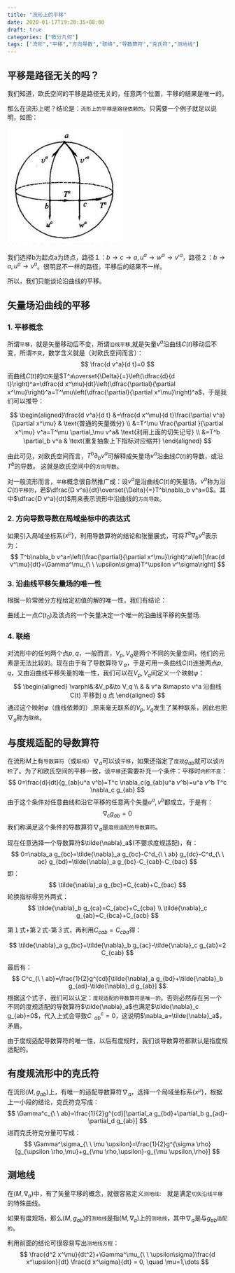 ```yaml
---
title: "流形上的平移"
date: 2020-01-17T19:20:35+08:00
draft: true
categories: ["微分几何"]
tags: ["流形","平移","方向导数","联络","导数算符","克氏符","测地线"]
---
```



## 平移是路径无关的吗？


我们知道，欧氏空间的平移是路径无关的，任意两个位置，平移的结果是唯一的。

那么在流形上呢？结论是：`流形上的平移是路径依赖的`。只需要一个例子就足以说明，如图：

![](../images/0012.jpg)

<!--more-->

我们选择b为起点a为终点，路径１：$b\to c\to a, u^a\to w^a \to v'^a$，路径２：$b\to a, u^a\to v^a$。很明显不一样的路径，平移后的结果不一样。　

所以，我们只能谈论沿曲线的平移。

## 矢量场沿曲线的平移

### 1. 平移概念

所谓`平移`，就是矢量移动后不变，所谓`沿线平移`,就是矢量$v^a$沿曲线$C(t)$移动后不变，所谓`不变`，数学含义就是（对欧氏空间而言）：
$$
\frac{d v^a}{d t}=0
$$
而曲线$C(t)$的`切矢`是$T^a\overset{\Delta}{=}\left(\dfrac{d}{d t}\right)^a=\dfrac{d x^\mu}{dt}\left(\dfrac{\partial}{\partial x^\mu}\right)^a=T^\mu\left(\dfrac{\partial}{\partial x^\mu}\right)^a$，于是我们可以推导：

$$
\begin{aligned}\frac{d v^a}{d t} &=\frac{d x^\mu}{d t}\frac{\partial v^a}{\partial x^\mu} & \text{普通的矢量微分} \\ &=T^\mu \frac{\partial }{\partial x^\mu} v^a=T^\mu \partial_\mu v^a& \text{利用上面的切矢记号} \\ &=T^b \partial_b v^a & \text{重复抽象上下指标对应缩并} \end{aligned}
$$

由此可见，对欧氏空间而言，$T^b\partial_b v^a$可解释成矢量场$v^a$沿曲线$C(t)$的导数，或沿$T^b$的导数。  这就是欧氏空间中的`方向导数`。

对一般流形而言，`平移`概念很自然推广成：设$v^a$是沿曲线$C(t)$的矢量场，$v^a$称为沿$C(t)$`平移的`，若$\dfrac{D v^a}{dt}\overset{\Delta}{=}T^b\nabla_b v^a=0$。其中$\dfrac{D v^a}{dt}$用来表示流形中沿曲线的`方向导数`。

### 2. 方向导数导数在局域坐标中的表达式

如果引入局域坐标系$\{x^\mu\}$，利用导数算符的结论和张量展式，可将$T^b\nabla_b v^a$表示为：
$$
T^b\nabla_b v^a=\left(\frac{\partial}{\partial x^\mu}\right)^a\left[\frac{d v^\mu}{dt}+\Gamma^\mu_{\ \ \upsilon\sigma}T^\upsilon v^\sigma\right]
$$

### 3. 沿曲线平移矢量场的唯一性

根据一阶常微分方程给定初值的解的唯一性，我们有结论：

曲线上一点$C(t_0)$及该点的一个矢量决定一个唯一的沿曲线平移的矢量场.

### 4. 联络

对流形中的任何两个点$p,q$，一般而言，$V_p,V_q$是两个不同的矢量空间，他们的元素是无法比较的。现在由于有了导数算符$\nabla_a$，于是可用一条曲线$C(t)$连接两点$p,q$，又由沿曲线平移矢量的唯一性，我们可以在$V_p,V_q$间定义一个映射$\varphi$：
$$
\begin{aligned} \varphi&:&V_p&\to V_q \\ & &  v^a &\mapsto  v^a 沿曲线 C(t) 平移到 q 点 \end{aligned}
$$
通过这个映射$\varphi$（曲线依赖的）,原来毫无联系的$V_p,V_q$发生了某种联系，因此也把$\nabla_a$称为`联络`。

## 与度规适配的导数算符

在流形$M$上有`导数算符`（或`联络`）$\nabla_a$可以谈`平移`，如果还指定了`度规`$g_{ab}$就可以谈`内积`了。为了和欧氏空间的平移一致，谈`平移`还需要补充一个条件：平移时`内积不变`：
$$
0=\frac{d}{dt}(g_{ab}u^a v^b)=T^c \nabla_c(g_{ab}u^a v^b)=u^a v^b T^c \nabla_c g_{ab}
$$
由于这个条件对任意曲线和沿它平移的任意两个矢量$u^a,v^b$都成立，于是有：
$$
\nabla_c g_{ab}=0
$$
我们称满足这个条件的导数算符$\nabla_a$是`度规适配的导数算符`。

现在任意选择一个导数算符$\tilde{\nabla}_a$(不要求度规适配)，有：
$$
0=\nabla_a g_{bc}=\tilde{\nabla}_a g_{bc}-C^d_{\ \ ab} g_{dc}-C^d_{\ \ ac} g_{bd}=\tilde{\nabla}_a g_{bc}-C_{cab}-C_{bac}
$$
即：
$$
\tilde{\nabla}_a g_{bc}=C_{cab}+C_{bac}
$$
轮换指标得另外两式：
$$
\tilde{\nabla}_b g_{ca}=C_{abc}+C_{cba} \\ \tilde{\nabla}_c g_{ab}=C_{bca}+C_{acb}
$$

第１式+第２式-第３式，再利用$C_{cab}=C_{cba}$得：

$$
\tilde{\nabla}_a g_{bc}+\tilde{\nabla}_b g_{ac}-\tilde{\nabla}_c g_{ab}=2 C_{cab}
$$

最后有：
$$
C^c_{\ \ ab}=\frac{1}{2}g^{cd}[\tilde{\nabla}_a g_{bd}+\tilde{\nabla}_b g_{ad}-\tilde{\nabla}_d g_{ab}]
$$
根据这个式子，我们可以认定：`度规适配的导数算符是唯一的`。否则必然存在另一个不同的度规适配的导数算符$\tilde{\nabla}_a$也满足$\tilde{\nabla}_c g_{ab}=0$，代入上式会导致$C^c_{\ \ ab}=0$，这说明$\nabla_a=\tilde{\nabla}_a$，矛盾。

由于度规适配导数算符的唯一性，以后有度规时，我们谈导数算符都默认是指度规适配的。

## 有度规流形中的克氏符

在流形$(M,g_{ab})$上，有唯一的适配导数算符$\nabla_a$，选择一个局域坐标系$\{x^\mu\}$，根据上一小段的结论，克氏符克写成：
$$
\Gamma^c_{\ \ ab}=\frac{1}{2}g^{cd}[\partial_a g_{bd}+\partial_b g_{ad}-\partial_d g_{ab}]
$$
进而克氏符克分量可写成：
$$
\Gamma^\sigma_{\ \ \mu \upsilon}=\frac{1}{2}g^{\sigma \rho}[g_{\upsilon \rho,\mu}+g_{\mu \rho,\upsilon}-g_{\mu \upsilon,\rho}]
$$

## 测地线

在$(M,\nabla_a)$中，有了矢量平移的概念，就很容易定义`测地线`:　就是满足`切矢沿线平移`的特殊曲线。

如果有度规场，那么$(M,g_{ab})$的`测地线`是指$(M,\nabla_a)$上的`测地线`，其中$\nabla_a$是与$g_{ab}$`适配的`。

利用前面的结论可很容易写出`测地线方程`：
$$
\frac{d^2 x^\mu}{dt^2}+\Gamma^\mu_{\ \ \upsilon\sigma}\frac{d x^\upsilon}{dt} \frac{d x^\sigma}{dt} = 0, \quad \mu=1,\dots
$$















